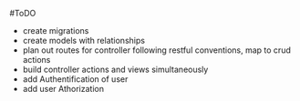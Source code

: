 #ToDO
* create migrations
* create models with relationships
* plan out routes for controller following restful conventions, map to crud actions
* build controller actions and views simultaneously 
* add Authentification of user
* add user Athorization



